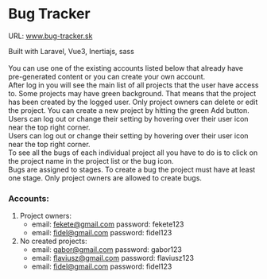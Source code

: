 # Bug Tracker
URL: www.bug-tracker.sk

<div>Built with Laravel, Vue3, Inertiajs, sass</div>
&nbsp;

<div>You can use one of the existing accounts listed below that already have pre-generated content or you can create your own account.</div>
<div>After log in you will see the main list of all projects that the user have access to. Some projects may have green background. That means that the project has been created by the logged user. Only project owners can delete or edit the project. You can create a new project by hitting the green Add button.</div>
<div>Users can log out or change their setting by hovering over their user icon near the top right corner.</div>
<div>Users can log out or change their setting by hovering over their user icon near the top right corner.</div>
<div>To see all the bugs of each individual project all you have to do is to click on the project name in the project list or the bug icon.</div>
<div>Bugs are assigned to stages. To create a bug the project must have at least one stage. Only project owners are allowed to create bugs.</div>

<h3>Accounts:</h3>

 1. Project owners: 
	 - email: fekete@gmail.com password: fekete123
	 - email: fidel@gmail.com password: fidel123
 2. No created projects: 
	 - email: gabor@gmail.com password: gabor123
	 - email: flaviusz@gmail.com password: flaviusz123
	 - email: fidel@gmail.com password: fidel123
